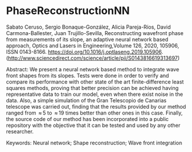 # PhaseReconstructionNN

Sabato Ceruso, Sergio Bonaque-González, Alicia Pareja-Ríos, David Carmona-Ballester, Juan Trujillo-Sevilla,
Reconstructing wavefront phase from measurements of its slope, an adaptive neural network based approach,
Optics and Lasers in Engineering,Volume 126, 2020, 105906, ISSN 0143-8166.
https://doi.org/10.1016/j.optlaseng.2019.105906.
(http://www.sciencedirect.com/science/article/pii/S0143816619313697)

Abstract: We present a neural network based method to integrate wave front shapes from its slopes. Tests were done in order to verify and compare its performance with other state of the art finite-difference least squares methods, proving that better precision can be achieved having representative data to train our model, even when there exist noise in the data. Also, a simple simulation of the Gran Telescopio de Canarias telescope was carried out, finding that the results provided by our method ranged from  ≈ 5 to  ≈ 19 times better than other ones in this case. Finally, the source code of our method has been incorporated into a public repository with the objective that it can be tested and used by any other researcher.

Keywords: Neural network; Shape reconstruction; Wave front integration
